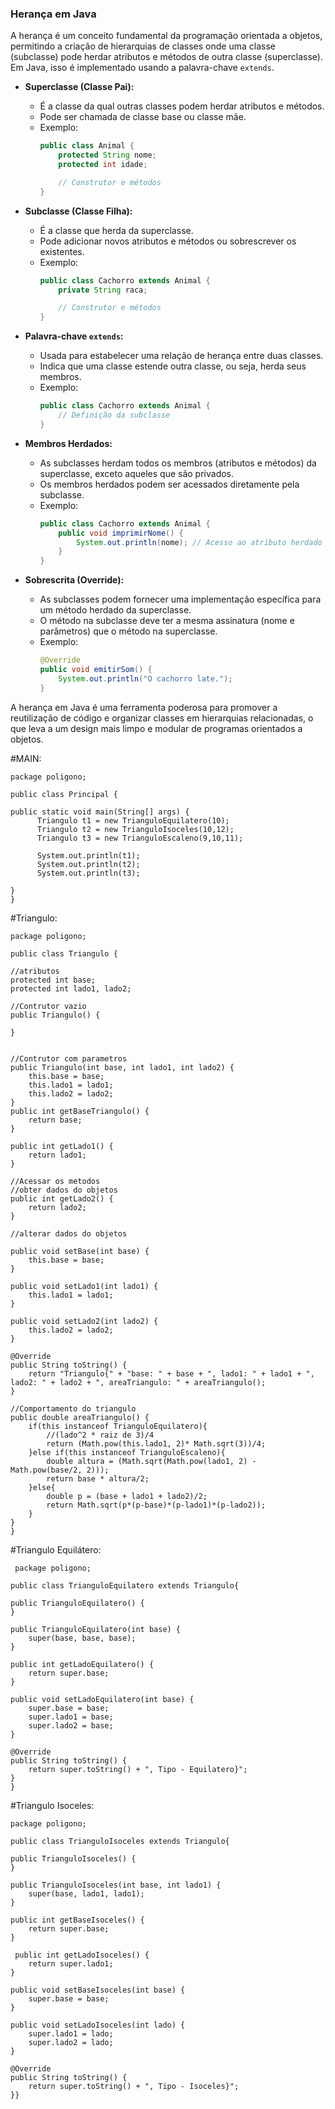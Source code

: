 ### Herança em Java

A herança é um conceito fundamental da programação orientada a objetos, permitindo a criação de hierarquias de classes onde uma classe (subclasse) pode herdar atributos e métodos de outra classe (superclasse). Em Java, isso é implementado usando a palavra-chave `extends`.

- **Superclasse (Classe Pai):**
  - É a classe da qual outras classes podem herdar atributos e métodos.
  - Pode ser chamada de classe base ou classe mãe.
  - Exemplo:
    ```java
    public class Animal {
        protected String nome;
        protected int idade;

        // Construtor e métodos
    }
    ```

- **Subclasse (Classe Filha):**
  - É a classe que herda da superclasse.
  - Pode adicionar novos atributos e métodos ou sobrescrever os existentes.
  - Exemplo:
    ```java
    public class Cachorro extends Animal {
        private String raca;

        // Construtor e métodos
    }
    ```

- **Palavra-chave `extends`:**
  - Usada para estabelecer uma relação de herança entre duas classes.
  - Indica que uma classe estende outra classe, ou seja, herda seus membros.
  - Exemplo:
    ```java
    public class Cachorro extends Animal {
        // Definição da subclasse
    }
    ```

- **Membros Herdados:**
  - As subclasses herdam todos os membros (atributos e métodos) da superclasse, exceto aqueles que são privados.
  - Os membros herdados podem ser acessados diretamente pela subclasse.
  - Exemplo:
    ```java
    public class Cachorro extends Animal {
        public void imprimirNome() {
            System.out.println(nome); // Acesso ao atributo herdado
        }
    }
    ```

- **Sobrescrita (Override):**
  - As subclasses podem fornecer uma implementação específica para um método herdado da superclasse.
  - O método na subclasse deve ter a mesma assinatura (nome e parâmetros) que o método na superclasse.
  - Exemplo:
    ```java
    @Override
    public void emitirSom() {
        System.out.println("O cachorro late.");
    }
    ```

A herança em Java é uma ferramenta poderosa para promover a reutilização de código e organizar classes em hierarquias relacionadas, o que leva a um design mais limpo e modular de programas orientados a objetos.


#MAIN:
    
    package poligono;

    public class Principal {

    public static void main(String[] args) {
          Triangulo t1 = new TrianguloEquilatero(10);
          Triangulo t2 = new TrianguloIsoceles(10,12);
          Triangulo t3 = new TrianguloEscaleno(9,10,11);
          
          System.out.println(t1);
          System.out.println(t2);
          System.out.println(t3);
         
    }   
    }

#Triangulo:

    package poligono;

    public class Triangulo {

    //atributos
    protected int base;
    protected int lado1, lado2;

    //Contrutor vazio
    public Triangulo() {

    }
    

    //Contrutor com parametros
    public Triangulo(int base, int lado1, int lado2) {
        this.base = base;
        this.lado1 = lado1;
        this.lado2 = lado2;
    }
    public int getBaseTriangulo() {    
        return base;
    }

    public int getLado1() {
        return lado1;
    }

    //Acessar os metodos
    //obter dados do objetos
    public int getLado2() {    
        return lado2;
    }

    //alterar dados do objetos

    public void setBase(int base) {
        this.base = base;
    }

    public void setLado1(int lado1) {
        this.lado1 = lado1;
    }

    public void setLado2(int lado2) {
        this.lado2 = lado2;
    }

    @Override
    public String toString() {
        return "Triangulo{" + "base: " + base + ", lado1: " + lado1 + ", lado2: " + lado2 + ", areaTriangulo: " + areaTriangulo();
    }

    //Comportamento do triangulo
    public double areaTriangulo() {
        if(this instanceof TrianguloEquilatero){
            //(lado^2 * raiz de 3)/4
            return (Math.pow(this.lado1, 2)* Math.sqrt(3))/4;
        }else if(this instanceof TrianguloEscaleno){
            double altura = (Math.sqrt(Math.pow(lado1, 2) - Math.pow(base/2, 2)));
            return base * altura/2;
        }else{
            double p = (base + lado1 + lado2)/2;
            return Math.sqrt(p*(p-base)*(p-lado1)*(p-lado2));
        }
    }
    }

  #Triangulo Equilátero:

     package poligono;

    public class TrianguloEquilatero extends Triangulo{

    public TrianguloEquilatero() {
    }

    public TrianguloEquilatero(int base) {
        super(base, base, base);
    }

    public int getLadoEquilatero() {
        return super.base;
    }

    public void setLadoEquilatero(int base) {
        super.base = base;
        super.lado1 = base;
        super.lado2 = base;
    }  
    
    @Override
    public String toString() {
        return super.toString() + ", Tipo - Equilatero}";
    }
    }

  #Triangulo Isoceles:

    
    package poligono;

    public class TrianguloIsoceles extends Triangulo{

    public TrianguloIsoceles() {
    }
    
    public TrianguloIsoceles(int base, int lado1) {
        super(base, lado1, lado1);
    }
    
    public int getBaseIsoceles() {
        return super.base;
    }
    
     public int getLadoIsoceles() {
        return super.lado1;
    }

    public void setBaseIsoceles(int base) {
        super.base = base;
    } 
    
    public void setLadoIsoceles(int lado) {
        super.lado1 = lado;
        super.lado2 = lado;
    }  
    
    @Override
    public String toString() {
        return super.toString() + ", Tipo - Isoceles}";
    }}

